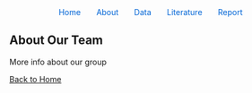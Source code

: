 <nav style="text-align:center; margin-bottom:20px;">
  <a href="/" style="margin: 0 12px; text-decoration:none; color:#0366d6;">Home</a>
  <a href="/aboutus" style="margin: 0 12px; text-decoration:none; color:#0366d6;">About</a>
  <a href="/data" style="margin: 0 12px; text-decoration:none; color:#0366d6;">Data</a>
  <a href="/literature" style="margin: 0 12px; text-decoration:none; color:#0366d6;">Literature</a>
  <a href="/report" style="margin: 0 12px; text-decoration:none; color:#0366d6;">Report</a>
</nav>

<style>
  nav a:hover {
    text-decoration: underline;
  }
</style>

## About Our Team
More info about our group

[Back to Home](/)
